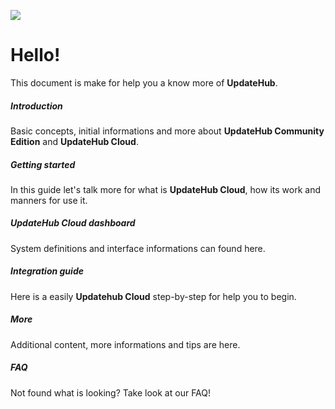 
![](../img/introduction/welcomeupdatehub.png)
# Hello!
This document is make for help you a know more of **UpdateHub**.
##### Introduction
Basic concepts, initial informations and more about **UpdateHub Community Edition** and **UpdateHub Cloud**.

##### Getting started
In this guide let's talk more for what is **UpdateHub Cloud**, how its work and manners for use it.

##### UpdateHub Cloud dashboard
System definitions and interface informations can found here.

##### Integration guide
Here is a easily **Updatehub Cloud** step-by-step for help you to begin. 

##### More
Additional content, more informations and tips are here.

##### FAQ
Not found what is looking? Take look at our FAQ!